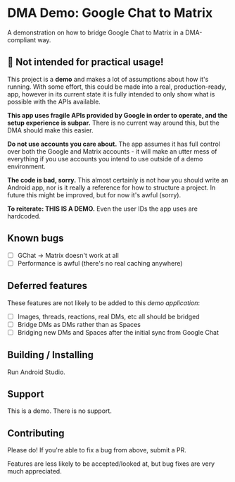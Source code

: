 # DMA Demo: Google Chat to Matrix

A demonstration on how to bridge Google Chat to Matrix in a DMA-compliant way.

## 🚨 Not intended for practical usage!

This project is a **demo** and makes a lot of assumptions about how it's running. With some effort, this could be made
into a real, production-ready, app, however in its current state it is fully intended to only show what is possible with
the APIs available.

**This app uses fragile APIs provided by Google in order to operate, and the setup experience is subpar.** There is no
current way around this, but the DMA should make this easier.

**Do not use accounts you care about.** The app assumes it has full control over both the Google and Matrix accounts - it
will make an utter mess of everything if you use accounts you intend to use outside of a demo environment.

**The code is bad, sorry.** This almost certainly is not how you should write an Android app, nor is it really a reference
for how to structure a project. In future this might be improved, but for now it's awful (sorry).

**To reiterate: THIS IS A DEMO.** Even the user IDs the app uses are hardcoded.

## Known bugs

* [ ] GChat -> Matrix doesn't work at all
* [ ] Performance is awful (there's no real caching anywhere)

## Deferred features

These features are not likely to be added to this *demo application*:

* [ ] Images, threads, reactions, real DMs, etc all should be bridged
* [ ] Bridge DMs as DMs rather than as Spaces
* [ ] Bridging new DMs and Spaces after the initial sync from Google Chat

## Building / Installing

Run Android Studio.

## Support

This is a demo. There is no support.

## Contributing

Please do! If you're able to fix a bug from above, submit a PR.

Features are less likely to be accepted/looked at, but bug fixes are very much appreciated.
